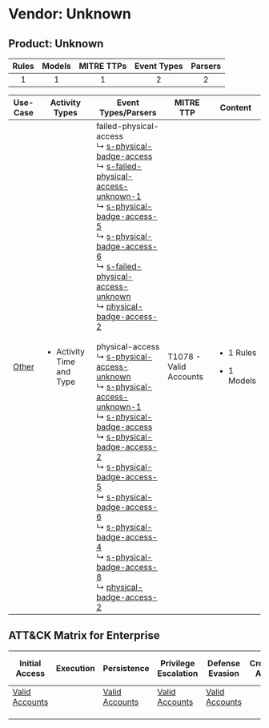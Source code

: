 Vendor: Unknown
===============
Product: Unknown
----------------
| Rules | Models | MITRE TTPs | Event Types | Parsers |
|:-----:|:------:|:----------:|:-----------:|:-------:|
|   1   |   1    |     1      |      2      |    2    |

|               Use-Case                | Activity Types                            | Event Types/Parsers                                                                                                                                                                                                                                                                                                                                                                                                                                                                                                                                                                                                                                                                                                                                                                                                                                                                                                                                                                                                                                                                                                                                                                                                                                                                                                                                                                                                                                            | MITRE TTP                  | Content                                             |
|:-------------------------------------:| ----------------------------------------- | -------------------------------------------------------------------------------------------------------------------------------------------------------------------------------------------------------------------------------------------------------------------------------------------------------------------------------------------------------------------------------------------------------------------------------------------------------------------------------------------------------------------------------------------------------------------------------------------------------------------------------------------------------------------------------------------------------------------------------------------------------------------------------------------------------------------------------------------------------------------------------------------------------------------------------------------------------------------------------------------------------------------------------------------------------------------------------------------------------------------------------------------------------------------------------------------------------------------------------------------------------------------------------------------------------------------------------------------------------------------------------------------------------------------------------------------------------------- | -------------------------- | --------------------------------------------------- |
| [Other](../UseCases/usecase_other.md) | <ul><li>Activity Time  and Type</li></ul> |  failed-physical-access<br> ↳ [s-physical-badge-access](../Parsers/parserContent_s-physical-badge-access.md)<br> ↳ [s-failed-physical-access-unknown-1](../Parsers/parserContent_s-failed-physical-access-unknown-1.md)<br> ↳ [s-physical-badge-access-5](../Parsers/parserContent_s-physical-badge-access-5.md)<br> ↳ [s-physical-badge-access-6](../Parsers/parserContent_s-physical-badge-access-6.md)<br> ↳ [s-failed-physical-access-unknown](../Parsers/parserContent_s-failed-physical-access-unknown.md)<br> ↳ [physical-badge-access-2](../Parsers/parserContent_physical-badge-access-2.md)<br><br> physical-access<br> ↳ [s-physical-access-unknown](../Parsers/parserContent_s-physical-access-unknown.md)<br> ↳ [s-physical-access-unknown-1](../Parsers/parserContent_s-physical-access-unknown-1.md)<br> ↳ [s-physical-badge-access](../Parsers/parserContent_s-physical-badge-access.md)<br> ↳ [s-physical-badge-access-2](../Parsers/parserContent_s-physical-badge-access-2.md)<br> ↳ [s-physical-badge-access-5](../Parsers/parserContent_s-physical-badge-access-5.md)<br> ↳ [s-physical-badge-access-6](../Parsers/parserContent_s-physical-badge-access-6.md)<br> ↳ [s-physical-badge-access-4](../Parsers/parserContent_s-physical-badge-access-4.md)<br> ↳ [s-physical-badge-access-8](../Parsers/parserContent_s-physical-badge-access-8.md)<br> ↳ [physical-badge-access-2](../Parsers/parserContent_physical-badge-access-2.md)<br> | T1078 - Valid Accounts<br> | <ul><li>1 Rules</li></ul><ul><li>1 Models</li></ul> |

ATT&CK Matrix for Enterprise
----------------------------
| Initial Access                                                      | Execution | Persistence                                                         | Privilege Escalation                                                | Defense Evasion                                                     | Credential Access | Discovery | Lateral Movement | Collection | Command and Control | Exfiltration | Impact |
| ------------------------------------------------------------------- | --------- | ------------------------------------------------------------------- | ------------------------------------------------------------------- | ------------------------------------------------------------------- | ----------------- | --------- | ---------------- | ---------- | ------------------- | ------------ | ------ |
| [Valid Accounts](https://attack.mitre.org/techniques/T1078)<br><br> |           | [Valid Accounts](https://attack.mitre.org/techniques/T1078)<br><br> | [Valid Accounts](https://attack.mitre.org/techniques/T1078)<br><br> | [Valid Accounts](https://attack.mitre.org/techniques/T1078)<br><br> |                   |           |                  |            |                     |              |        |